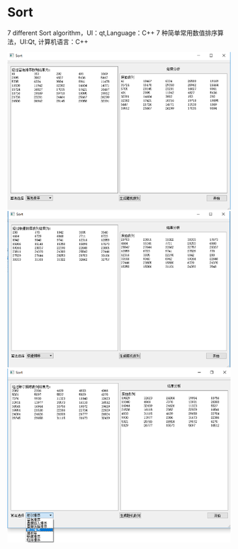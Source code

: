 # Sort
 7 different Sort algorithm，UI：qt,Language：C++
  7 种简单常用数值排序算法，UI:Qt, 计算机语言：C++
  
  ![image](https://github.com/Tomlk/Sort/blob/master/images/img1.png)
  ![image](https://github.com/Tomlk/Sort/blob/master/images/img2.png)
  ![image](https://github.com/Tomlk/Sort/blob/master/images/img3.png)
